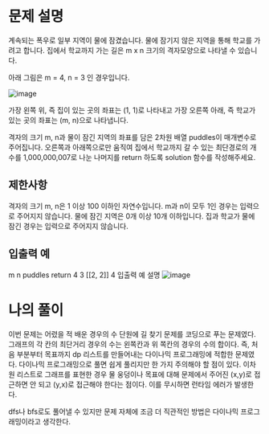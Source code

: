# 문제 설명
계속되는 폭우로 일부 지역이 물에 잠겼습니다. 물에 잠기지 않은 지역을 통해 학교를 가려고 합니다. 집에서 학교까지 가는 길은 m x n 크기의 격자모양으로 나타낼 수 있습니다.

아래 그림은 m = 4, n = 3 인 경우입니다.

![image](https://user-images.githubusercontent.com/64246267/119453724-b07f8280-bd72-11eb-8760-cd25ae4f3b4e.png)

가장 왼쪽 위, 즉 집이 있는 곳의 좌표는 (1, 1)로 나타내고 가장 오른쪽 아래, 즉 학교가 있는 곳의 좌표는 (m, n)으로 나타냅니다.

격자의 크기 m, n과 물이 잠긴 지역의 좌표를 담은 2차원 배열 puddles이 매개변수로 주어집니다. 오른쪽과 아래쪽으로만 움직여 집에서 학교까지 갈 수 있는 최단경로의 개수를 1,000,000,007로 나눈 나머지를 return 하도록 solution 함수를 작성해주세요.

## 제한사항
격자의 크기 m, n은 1 이상 100 이하인 자연수입니다.
m과 n이 모두 1인 경우는 입력으로 주어지지 않습니다.
물에 잠긴 지역은 0개 이상 10개 이하입니다.
집과 학교가 물에 잠긴 경우는 입력으로 주어지지 않습니다.
## 입출력 예
m	n	puddles	return
4	3	[[2, 2]]	4
입출력 예 설명
![image](https://user-images.githubusercontent.com/64246267/119453755-b7a69080-bd72-11eb-9fb0-4554f05ae49a.png)


# 나의 풀이
이번 문제는 어렸을 적 배운 경우의 수 단원에 길 찾기 문제를 코딩으로 푸는 문제였다. 그래프의 각 칸의 최단거리 경우의 수는 왼쪽칸과 위 쪽칸의 경우의 수의 합이다.
즉, 처음 부분부터 목표까지 dp 리스트를 만들어내는 다이나믹 프로그래밍에 적합한 문제였다. 다이나믹 프로그래밍으로 풀면 쉽게 풀리지만 한 가지 주의해야 할 점이 있다.
이차원 리스트로 그래프를 표현한 경우 물 웅덩이나 목표에 대해 문제에서 주어진 (x,y)로 접근하면 안 되고 (y,x)로 접근해야 한다는 점이다. 이를 무시하면 런타임 에러가 발생한다.

dfs나 bfs로도 풀어낼 수 있지만 문제 자체에 조금 더 직관적인 방법은 다이나믹 프로그래밍이라고 생각한다.
